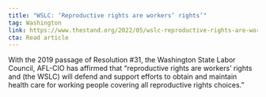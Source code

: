 ```yaml
---
title: "WSLC: ‘Reproductive rights are workers’ rights’"
tag: Washington
link: https://www.thestand.org/2022/05/wslc-reproductive-rights-are-workers-rights/
cta: Read article
---
```


With the 2019 passage of Resolution #31, the Washington State Labor Council, AFL-CIO has affirmed that “reproductive rights are workers’ rights and (the WSLC) will defend and support efforts to obtain and maintain health care for working people covering all reproductive rights choices.”
